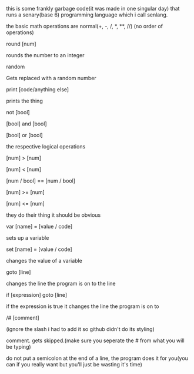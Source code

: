this is some frankly garbage code(it was made in one singular day) that runs a senary(base 6) programming language which i call senlang.

the basic math operations are normal(+, -, /, *, **, //)
(no order of operations)

round [num]

rounds the number to an integer


random

Gets replaced with a random number


print [code/anything else]

prints the thing


not [bool]

[bool] and [bool]

[bool] or [bool]

the respective logical operations


[num] > [num]

[num] < [num]

[num / bool] == [num / bool]

[num] >= [num]

[num] <= [num]

they do their thing it should be obvious


var [name] = [value / code]

sets up a variable


set [name] = [value / code]

changes the value of a variable


goto [line]

changes the line the program is on to the line


if [expression] goto [line]

if the expression is true it changes the line the program is on to <line>


/# [comment]

(ignore the slash i had to add it so github didn't do its styling)

comment. gets skipped.(make sure you seperate the # from what you will be typing)


do not put a semicolon at the end of a line, the program does it for you(you can if you really want but you'll just be wasting it's time)
